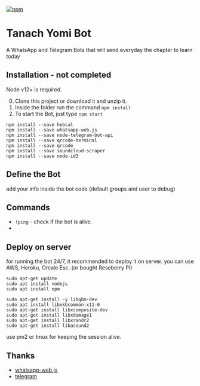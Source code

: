 [![npm](https://img.shields.io/npm/v/whatsapp-web.js.svg)](https://www.npmjs.com/package/whatsapp-web.js)

# Tanach Yomi Bot
A WhatsApp and Telegram Bots that will send everyday the chapter to learn today

## Installation - not completed

Node v12+ is required.

0. Clone this project or download it and unzip it.
1. Inside the folder run the command `npm install`
2. To start the Bot, just type `npm start`

```
npm install --save hebcal
npm install --save whatsapp-web.js
npm install --save node-telegram-bot-api
npm install --save qrcode-terminal
npm install --save qrcode
npm install --save soundcloud-scraper
npm install --save node-id3
```

## Define the Bot

add your info inside the bot code (default groups and user to debug)


## Commands
- `!ping` - check if the bot is alive.
- 

## Deploy on server

for running the bot 24/7, it recommended to deploy it on server.
you can use AWS, Heroku, Orcale Esc.
(or bought Reseberry PI)

```
sudo apt-get update
sudo apt install nodejs
sudo apt install npm

sudo apt-get install -y libgbm-dev
sudo apt install libxkbcommon-x11-0
sudo apt-get install libxcomposite-dev
sudo apt-get install libxdamage1
sudo apt-get install libxrandr2
sudo apt-get install libasound2
```
use pm2 or tmux for keeping the session alive.

## Thanks

- [whatsapp-web.js](https://github.com/pedroslopez/whatsapp-web.js)
- [telegram](https://github.com/)
